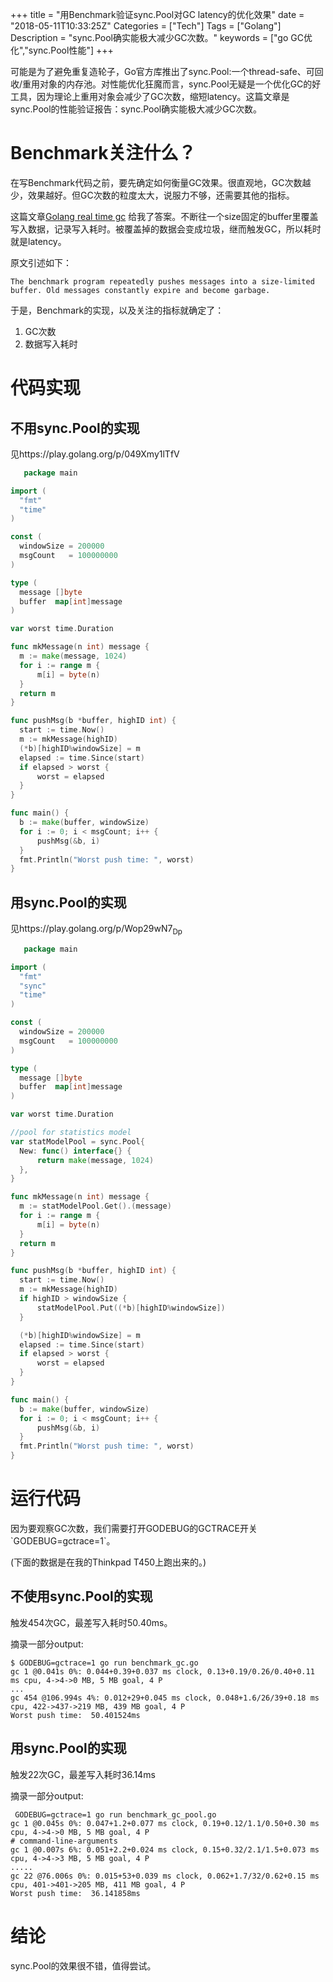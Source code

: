 +++
title = "用Benchmark验证sync.Pool对GC latency的优化效果"
date = "2018-05-11T10:33:25Z"
Categories = ["Tech"]
Tags = ["Golang"]
Description = "sync.Pool确实能极大减少GC次数。"
keywords = ["go GC优化","sync.Pool性能"]
+++


可能是为了避免重复造轮子，Go官方库推出了sync.Pool:一个thread-safe、可回收/重用对象的内存池。对性能优化狂魔而言，sync.Pool无疑是一个优化GC的好工具，因为理论上重用对象会减少了GC次数，缩短latency。这篇文章是sync.Pool的性能验证报告：sync.Pool确实能极大减少GC次数。

# Benchmark关注什么？

在写Benchmark代码之前，要先确定如何衡量GC效果。很直观地，GC次数越少，效果越好。但GC次数的粒度太大，说服力不够，还需要其他的指标。

这篇文章[Golang real time
gc](https://making.pusher.com/golangs-real-time-gc-in-theory-and-practice/)
给我了答案。不断往一个size固定的buffer里覆盖写入数据，记录写入耗时。被覆盖掉的数据会变成垃圾，继而触发GC，所以耗时就是latency。

原文引述如下：

    The benchmark program repeatedly pushes messages into a size-limited buffer. Old messages constantly expire and become garbage.

于是，Benchmark的实现，以及关注的指标就确定了：

1.  GC次数
2.  数据写入耗时

# 代码实现

## 不用sync.Pool的实现

见https://play.golang.org/p/049Xmy1lTfV

``` go
   package main

import (
  "fmt"
  "time"
)

const (
  windowSize = 200000
  msgCount   = 100000000
)

type (
  message []byte
  buffer  map[int]message
)

var worst time.Duration

func mkMessage(n int) message {
  m := make(message, 1024)
  for i := range m {
      m[i] = byte(n)
  }
  return m
}

func pushMsg(b *buffer, highID int) {
  start := time.Now()
  m := mkMessage(highID)
  (*b)[highID%windowSize] = m
  elapsed := time.Since(start)
  if elapsed > worst {
      worst = elapsed
  }
}

func main() {
  b := make(buffer, windowSize)
  for i := 0; i < msgCount; i++ {
      pushMsg(&b, i)
  }
  fmt.Println("Worst push time: ", worst)
}
```

## 用sync.Pool的实现

见https://play.golang.org/p/Wop29wN7<sub>Dp</sub>

``` go
   package main

import (
  "fmt"
  "sync"
  "time"
)

const (
  windowSize = 200000
  msgCount   = 100000000
)

type (
  message []byte
  buffer  map[int]message
)

var worst time.Duration

//pool for statistics model
var statModelPool = sync.Pool{
  New: func() interface{} {
      return make(message, 1024)
  },
}

func mkMessage(n int) message {
  m := statModelPool.Get().(message)
  for i := range m {
      m[i] = byte(n)
  }
  return m
}

func pushMsg(b *buffer, highID int) {
  start := time.Now()
  m := mkMessage(highID)
  if highID > windowSize {
      statModelPool.Put((*b)[highID%windowSize])
  }

  (*b)[highID%windowSize] = m
  elapsed := time.Since(start)
  if elapsed > worst {
      worst = elapsed
  }
}

func main() {
  b := make(buffer, windowSize)
  for i := 0; i < msgCount; i++ {
      pushMsg(&b, i)
  }
  fmt.Println("Worst push time: ", worst)
}
```

# 运行代码

因为要观察GC次数，我们需要打开GODEBUG的GCTRACE开关\`GODEBUG=gctrace=1\`。

(下面的数据是在我的Thinkpad T450上跑出来的。)

## 不使用sync.Pool的实现

触发454次GC，最差写入耗时50.40ms。

摘录一部分output:

``` shell
$ GODEBUG=gctrace=1 go run benchmark_gc.go
gc 1 @0.041s 0%: 0.044+0.39+0.037 ms clock, 0.13+0.19/0.26/0.40+0.11 ms cpu, 4->4->0 MB, 5 MB goal, 4 P
...
gc 454 @106.994s 4%: 0.012+29+0.045 ms clock, 0.048+1.6/26/39+0.18 ms cpu, 422->437->219 MB, 439 MB goal, 4 P
Worst push time:  50.401524ms
```

## 用sync.Pool的实现

触发22次GC，最差写入耗时36.14ms

摘录一部分output:

``` shell
 GODEBUG=gctrace=1 go run benchmark_gc_pool.go 
gc 1 @0.045s 0%: 0.047+1.2+0.077 ms clock, 0.19+0.12/1.1/0.50+0.30 ms cpu, 4->4->0 MB, 5 MB goal, 4 P
# command-line-arguments
gc 1 @0.007s 6%: 0.051+2.2+0.024 ms clock, 0.15+0.32/2.1/1.5+0.073 ms cpu, 4->4->3 MB, 5 MB goal, 4 P
.....
gc 22 @76.006s 0%: 0.015+53+0.039 ms clock, 0.062+1.7/32/0.62+0.15 ms cpu, 401->401->205 MB, 411 MB goal, 4 P
Worst push time:  36.141858ms
```

# 结论

sync.Pool的效果很不错，值得尝试。
